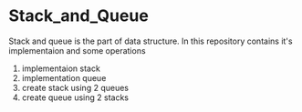 # Stack_and_Queue

Stack and queue is the part of data structure. In this repository contains it's implementaion and some operations

  1. implementaion stack
  2. implementation queue
  3. create stack using 2 queues
  4. create queue using 2 stacks
